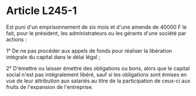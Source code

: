 # Article L245-1

Est puni d'un emprisonnement de six mois et d'une amende de 40000 F le fait, pour le président, les administrateurs ou les gérants d'une société par actions :

1° De ne pas procéder aux appels de fonds pour réaliser la libération intégrale du capital dans le délai légal ;

2° D'émettre ou laisser émettre des obligations ou bons, alors que le capital social n'est pas intégralement libéré, sauf si les obligations sont émises en vue de leur attribution aux salariés au titre de la participation de ceux-ci aux fruits de l'expansion de l'entreprise.
